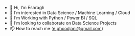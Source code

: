 - 👋 Hi, I’m Eshragh
- 👀 I’m interested in Data Science / Machine Learning / Cloud
- 🌱 I’m Working with Python / Power BI / SQL
- 💞️ I’m looking to collaborate on Data Science Projects
- 📫 How to reach me (e.ghoodjani@gmail.com)

<!---
eshraghg/eshraghg is a ✨ special ✨ repository because its `README.md` (this file) appears on your GitHub profile.
You can click the Preview link to take a look at your changes.
--->
